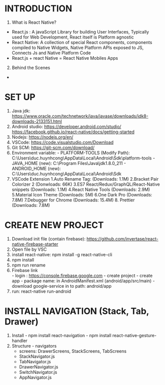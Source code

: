 # INTRODUCTION
  1. What is React Native?
  - React.js : A javaScript Library for building User Interfaces, Typically used for Web Development, React itself is Platform agnostic
  - React Native: A collection of special React components, components compiled to Native Widgets, Native Platform APIs exposed to JS, Connects Js and Native Platform Code
  - React.js + react Native = React Native Mobiles Apps
  2. Behind the Scenes
  - 
# SET UP
  1. Java jdk: https://www.oracle.com/technetwork/java/javase/downloads/jdk8-downloads-2133151.html
  2. Android studio: https://developer.android.com/studio/ https://facebook.github.io/react-native/docs/getting-started
  3. Nodejs: https://nodejs.org/en/
  4. VSCode: https://code.visualstudio.com/Download
  5. Git SCM: https://git-scm.com/download/
  6. Environment variable:
    - PLATFORM-TOOLS (Modify Path): C:\Users\duc.huynhcong\AppData\Local\Android\Sdk\platform-tools
    - JAVA_HOME (new): C:\Program Files\Java\jdk1.8.0_211
    - ANDROID_HOME (new): C:\Users\duc.huynhcong\AppData\Local\Android\Sdk
  7. VSCode Extension
    1.Auto Rename Tag: (Downloads: 1.1M)
    2.Bracket Pair Colorizer 2 (Donwloads: 66K)
    3.ES7 React/Redux/GraphQL/React-Native snippets (Downloads: 1.1M)
    4.React Native Tools (Downloads: 2.9M)
    5.Material Icon Theme (Downloads: 5M)
    6.One Dark Pro (Downloads: 7.8M)
    7.Debugger for Chrome (Downloads: 15.4M)
    8. Prettier (Downloads: 7.8M)
# CREATE NEW PROJECT
  1. Download init file (contain firebase): https://github.com/invertase/react-native-firebase-starter
  2. Open file by VSC
  3. install react-native: npm install -g react-native-cli
  4. npm install
  5. npm run rename
  6. Firebase link  
    - login : https://console.firebase.google.com
    - create project
    - create app
    - package name: in AndroidManifest.xml (android/app/src/main)
    - download google-service in to path: android/app
  7. run: react-native run-android
# INSTALL NAVIGATION (Stack, Tab, Drawer)
  1. Install 
    - npm install react-navigation
    - npm install react-native-gesture-handler
  2. Structure
    - navigators
     + screens: DrawerScreens, StackScreens, TabScreens
     + StackNavigator.js
     + TabNavigator.js
     + DrawerNavigator.js
     + SwitchNavigator.js
     + AppNavigator.js
      
